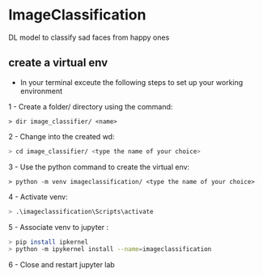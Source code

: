 # ImageClassification
DL model to classify sad faces from happy ones

## create a virtual env 

- In your terminal exceute the following steps to set up your working environment

1 - Create a folder/ directory using the command:

  ```
  > dir image_classifier/ <name>
  ```
2 - Change into the created wd:
  
  ```bash
  > cd image_classifier/ <type the name of your choice>
  ```
3 - Use the python command to create the virtual env:
  
  ```
  > python -m venv imageclassification/ <type the name of your choice>
  ```
4 - Activate venv: 

  ```bash
  > .\imageclassification\Scripts\activate
  ```
5 - Associate venv to jupyter : 

  ```bash
  > pip install ipkernel 
  > python -m ipykernel install --name=imageclassification
  ```
6 - Close and restart jupyter lab 



